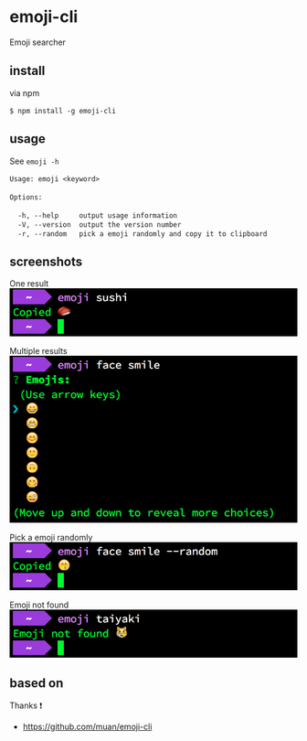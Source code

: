 # emoji-cli
Emoji searcher

## install
via npm
```
$ npm install -g emoji-cli
```

## usage
See `emoji -h`
```
Usage: emoji <keyword>

Options:

  -h, --help     output usage information
  -V, --version  output the version number
  -r, --random   pick a emoji randomly and copy it to clipboard
```

## screenshots
One result
![emoji](./img/emoji.png)

Multiple results
![emojis](./img/emojis.png)

Pick a emoji randomly
![random emoji](./img/random_emoji.png)

Emoji not found
![emoji not found](./img/emoji_not_found.png)

## based on
Thanks :exclamation:
+ https://github.com/muan/emoji-cli
